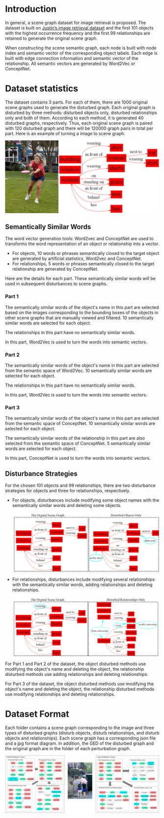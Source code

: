 # Introduction

In general, a scene graph dataset for image retrieval is proposed. The dataset is built on [Justin’s image retrieval dataset](https://cs.stanford.edu/people/jcjohns/cvpr15_supp/) and the first 101 objects with the highest occurrence frequency and the first 99 relationships are retained to generate the original scene graph.

When constructing the scene semantic graph, each node is built with node index and semantic vector of the corresponding object labels. Each edge is built with edge connection information and semantic vector of the relationship. All semantic vectors are generated by Word2Vec or ConceptNet. 

# Dataset statistics

The dataset contains 3 parts. For each of them, there are 1000 original scene graphs used to generate the disturbed graph. Each original graph is disturbed by three methods: disturbed objects only, disturbed relationships only and both of them. According to each method, it is generated 40 disturbed graphs, respectively. Thus, each original scene graph is paired with 120 disturbed graph and there will be 120000 graph pairs in total per part. Here is an example of turning a image to scene graph.

![](res/example.png)

## Semantically Similar Words

The word vector generation tools: Word2vec and ConceptNet are used to transforms the word representation of an object or relationship into a vector.

- For objects, 10 words or phrases semantically closed to the target object are generated by artificial statistics, Word2vec and ConceptNet.
- For relationships, 5 words or phrases semantically closed to the target relationship are generated by ConceptNet.

Here are the details for each part. These semantically similar words will be used in subsequent disturbances to scene graphs.

### Part 1

The semantically similar words of the object's name in this part are selected based on the images corresponding to the bounding boxes of the objects in other scene graphs that are manually viewed and filtered. 10 semantically similar words are selected for each object.

The relationships in this part have no semantically similar words.

In this part, Word2Vec is used to turn the words into semantic vectors.

### Part 2

The semantically similar words of the object's name in this part are selected from the semantic space of Word2Vec. 10 semantically similar words are selected for each object.

The relationships in this part have no semantically similar words.

In this part, Word2Vec is used to turn the words into semantic vectors.

### Part 3

The semantically similar words of the object's name in this part are selected from the semantic space of ConceptNet. 10 semantically similar words are selected for each object.

The semantically similar words of the relationship in this part are also selected from the semantic space of ConceptNet. 5 semantically similar words are selected for each object. 

In this part, ConceptNet is used to turn the words into semantic vectors.

## Disturbance Strategies

For the chosen 101 objects and 99 relationships, there are two disturbance strategies for objects and three for relationships, respectively.

- For objects, disturbances include modifying some object names with the semantically similar words and deleting some objects.

  ![](res/obj_only.png)

- For relationships, disturbances include modifying several relationships with the semantically similar words, adding relationships and deleting relationships. 

  ![](res/rela_only.png)

For Part 1 and Part 2 of the dataset, the object disturbed methods use modifying the object's name and deleting the object, the relationship disturbed methods use adding relationships and deleting relationships.

For Part 3 of the dataset, the object disturbed methods use modifying the object's name and deleting the object, the relationship disturbed methods use modifying relationships and deleting relationships.



# Dataset Format

Each folder contains a scene graph corresponding to the image and three types of disturbed graphs (disturb objects, disturb relationships, and disturb objects and relationships). Each scene graph has a corresponding json file and a jpg format diagram. In addition, the GED of the disturbed graph and the original graph are in the folder of each perturbation graph.


![](res/main_figure_1.jpg)
